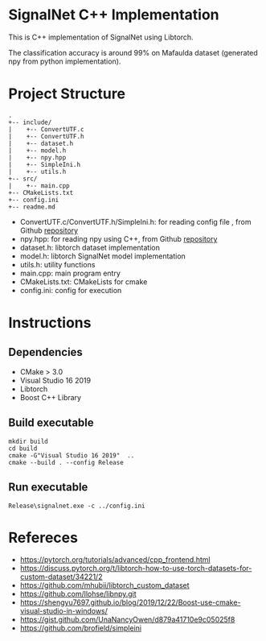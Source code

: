 # SignalNet C++ Implementation
This is C++ implementation of SignalNet using Libtorch.

The classification accuracy is around 99% on Mafaulda dataset (generated npy from python implementation).

# Project Structure
```
.
+-- include/
|    +-- ConvertUTF.c
|    +-- ConvertUTF.h
|    +-- dataset.h
|    +-- model.h
|    +-- npy.hpp
|    +-- SimpleIni.h
|    +-- utils.h
+-- src/
|    +-- main.cpp
+-- CMakeLists.txt
+-- config.ini
+-- readme.md
```

- ConvertUTF.c/ConvertUTF.h/SimpleIni.h: for reading config file , from Github [repository](https://github.com/brofield/simpleini)
- npy.hpp: for reading npy using C++, from Github [repository](https://github.com/llohse/libnpy.git)
- dataset.h: libtorch dataset implementation
- model.h: libtorch SignalNet model implementation
- utils.h: utility functions
- main.cpp: main program entry
- CMakeLists.txt: CMakeLists for cmake
- config.ini: config for execution

# Instructions

## Dependencies
- CMake > 3.0
- Visual Studio 16 2019
- Libtorch
- Boost C++ Library

## Build executable
```
mkdir build
cd build
cmake -G"Visual Studio 16 2019"  ..
cmake --build . --config Release
```

## Run executable
```
Release\signalnet.exe -c ../config.ini
```

# Refereces
- https://pytorch.org/tutorials/advanced/cpp_frontend.html
- https://discuss.pytorch.org/t/libtorch-how-to-use-torch-datasets-for-custom-dataset/34221/2
- https://github.com/mhubii/libtorch_custom_dataset
- https://github.com/llohse/libnpy.git
- https://shengyu7697.github.io/blog/2019/12/22/Boost-use-cmake-visual-studio-in-windows/
- https://gist.github.com/UnaNancyOwen/d879a41710e9c05025f8
- https://github.com/brofield/simpleini